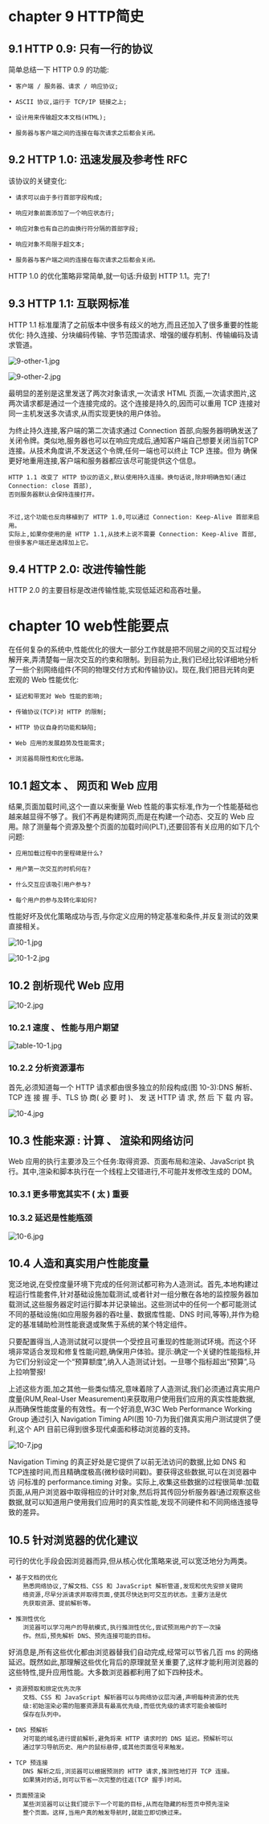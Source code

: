 # chapter 9 HTTP简史

## 9.1 HTTP 0.9: 只有一行的协议

简单总结一下 HTTP 0.9 的功能:

	• 客户端 / 服务器、请求 / 响应协议;
  
	• ASCII 协议,运行于 TCP/IP 链接之上;
  
	• 设计用来传输超文本文档(HTML);
  
	• 服务器与客户端之间的连接在每次请求之后都会关闭。


## 9.2 HTTP 1.0: 迅速发展及参考性 RFC

该协议的关键变化:

	• 请求可以由于多行首部字段构成;
  
	• 响应对象前面添加了一个响应状态行;
  
	• 响应对象也有自己的由换行符分隔的首部字段;
  
	• 响应对象不局限于超文本;
  
	• 服务器与客户端之间的连接在每次请求之后都会关闭。
	
HTTP 1.0 的优化策略非常简单,就一句话:升级到 HTTP 1.1。完了!


## 9.3 HTTP 1.1: 互联网标准

HTTP 1.1 标准厘清了之前版本中很多有歧义的地方,而且还加入了很多重要的性能优化: 持久连接、分块编码传输、字节范围请求、增强的缓存机制、传输编码及请求管道。

![9-other-1.jpg](https://github.com/lulin1/reading-notes/blob/master/HighPerformanceBrowserNetworking/pics/9-other-1.jpg)

![9-other-2.jpg](https://github.com/lulin1/reading-notes/blob/master/HighPerformanceBrowserNetworking/pics/9-other-2.jpg)

最明显的差别是这里发送了两次对象请求,一次请求 HTML 页面,一次请求图片,这两次请求都是通过一个连接完成的。这个连接是持久的,因而可以重用 TCP 连接对同一主机发送多次请求,从而实现更快的用户体验。

为终止持久连接,客户端的第二次请求通过 Connection 首部,向服务器明确发送了关闭令牌。类似地,服务器也可以在响应完成后,通知客户端自己想要关闭当前TCP 连接。从技术角度讲,不发送这个令牌,任何一端也可以终止 TCP 连接。但为
确保更好地重用连接,客户端和服务器都应该尽可能提供这个信息。

	HTTP 1.1 改变了 HTTP 协议的语义,默认使用持久连接。换句话说,除非明确告知(通过 Connection: close 首部),
	否则服务器默认会保持连接打开。
  
  
	不过,这个功能也反向移植到了 HTTP 1.0,可以通过 Connection: Keep-Alive 首部来启用。
	实际上,如果你使用的是 HTTP 1.1,从技术上说不需要 Connection: Keep-Alive 首部,但很多客户端还是选择加上它。


## 9.4 HTTP 2.0: 改进传输性能

HTTP 2.0 的主要目标是改进传输性能,实现低延迟和高吞吐量。



# chapter 10 web性能要点

在任何复杂的系统中,性能优化的很大一部分工作就是把不同层之间的交互过程分解开来,弄清楚每一层次交互的约束和限制。到目前为止,我们已经比较详细地分析了一些个别网络组件(不同的物理交付方式和传输协议)。现在,我们把目光转向更宏观的 Web 性能优化:

	• 延迟和带宽对 Web 性能的影响;
	
	• 传输协议(TCP)对 HTTP 的限制;
	
	• HTTP 协议自身的功能和缺陷;
	
	• Web 应用的发展趋势及性能需求;
	
	• 浏览器局限性和优化思路。


## 10.1  超文本 、 网页和 Web 应用

结果,页面加载时间,这个一直以来衡量 Web 性能的事实标准,作为一个性能基础也越来越显得不够了。我们不再是构建网页,而是在构建一个动态、交互的 Web 应用。除了测量每个资源及整个页面的加载时间(PLT),还要回答有关应用的如下几个问题:

	• 应用加载过程中的里程碑是什么?
	
	• 用户第一次交互的时机何在? 
	
	• 什么交互应该吸引用户参与?
	
	• 每个用户的参与及转化率如何?
	
	
性能好坏及优化策略成功与否,与你定义应用的特定基准和条件,并反复测试的效果直接相关。

![10-1.jpg](https://github.com/lulin1/reading-notes/blob/master/HighPerformanceBrowserNetworking/pics/10-1.jpg)

![10-1-2.jpg](https://github.com/lulin1/reading-notes/blob/master/HighPerformanceBrowserNetworking/pics/10-1-2.jpg)



## 10.2 剖析现代 Web 应用

![10-2.jpg](https://github.com/lulin1/reading-notes/blob/master/HighPerformanceBrowserNetworking/pics/10-2.jpg)


### 10.2.1  速度 、 性能与用户期望

![table-10-1.jpg](https://github.com/lulin1/reading-notes/blob/master/HighPerformanceBrowserNetworking/pics/table-10-1.jpg)

### 10.2.2  分析资源瀑布

首先,必须知道每一个 HTTP 请求都由很多独立的阶段构成(图 10-3):DNS 解析、TCP 连 接 握 手、TLS 协 商( 必 要 时 )、 发 送 HTTP 请 求, 然 后 下 载 内 容。

![10-4.jpg](https://github.com/lulin1/reading-notes/blob/master/HighPerformanceBrowserNetworking/pics/10-4.jpg)


## 10.3  性能来源 : 计算 、 渲染和网络访问

Web 应用的执行主要涉及三个任务:取得资源、页面布局和渲染、JavaScript 执行。其中,渲染和脚本执行在一个线程上交错进行,不可能并发修改生成的 DOM。


### 10.3.1  更多带宽其实不 ( 太 ) 重要


### 10.3.2  延迟是性能瓶颈

![10-6.jpg](https://github.com/lulin1/reading-notes/blob/master/HighPerformanceBrowserNetworking/pics/10-6.jpg)



## 10.4  人造和真实用户性能度量

宽泛地说,在受控度量环境下完成的任何测试都可称为人造测试。首先,本地构建过程运行性能套件,针对基础设施加载测试,或者针对一组分散在各地的监控服务器加载测试,这些服务器定时运行脚本并记录输出。这些测试中的任何一个都可能测试不同的基础设施(如应用服务器的吞吐量、数据库性能、DNS 时间,等等),并作为稳定的基准辅助检测性能衰退或聚焦于系统的某个特定组件。


只要配置得当,人造测试就可以提供一个受控且可重现的性能测试环境。而这个环境非常适合发现和修复性能问题,确保用户体验。提示:确定一个关键的性能指标,并为它们分别设定一个“预算额度”,纳入人造测试计划。一旦哪个指标超出“预算”,马上拉响警报!


上述这些方面,加之其他一些类似情况,意味着除了人造测试,我们必须通过真实用户度量(RUM,Real-User Measurement)来获取用户使用我们应用的真实性能数据,从而确保性能度量的有效性。有一个好消息,W3C Web Performance Working Group 通过引入 Navigation Timing API(图 10-7)为我们做真实用户测试提供了便利,这个 API 目前已得到很多现代桌面和移动浏览器的支持。

![10-7.jpg](https://github.com/lulin1/reading-notes/blob/master/HighPerformanceBrowserNetworking/pics/10-7.jpg)

Navigation Timing 的真正好处是它提供了以前无法访问的数据,比如 DNS 和 TCP连接时间,而且精确度极高(微秒级时间戳)。要获得这些数据,可以在浏览器中访
问标准的 performance.timing 对象。实际上,收集这些数据的过程很简单:加载页面,从用户浏览器中取得相应的计时对象,然后将其传回分析服务器!通过观察这些数据,就可以知道用户使用我们应用时的真实性能,发现不同硬件和不同网络连接导致的差异。



## 10.5  针对浏览器的优化建议

可行的优化手段会因浏览器而异,但从核心优化策略来说,可以宽泛地分为两类。

	• 基于文档的优化
		熟悉网络协议,了解文档、CSS 和 JavaScript 解析管道,发现和优先安排关键网
		络资源,尽早分派请求并取得页面,使其尽快达到可交互的状态。主要方法是优
		先获取资源、提前解析等。
		
	• 推测性优化
		浏览器可以学习用户的导航模式,执行推测性优化,尝试预测用户的下一次操
		作。然后,预先解析 DNS、预先连接可能的目标。
		
		
好消息是,所有这些优化都由浏览器替我们自动完成,经常可以节省几百 ms 的网络延迟。既然如此,那理解这些优化背后的原理就至关重要了,这样才能利用浏览器的这些特性,提升应用性能。大多数浏览器都利用了如下四种技术。


	• 资源预取和排定优先次序
		文档、CSS 和 JavaScript 解析器可以与网络协议层沟通,声明每种资源的优先
		级:初始渲染必需的阻塞资源具有最高优先级,而低优先级的请求可能会被临时
		保存在队列中。
		
	• DNS 预解析
		对可能的域名进行提前解析,避免将来 HTTP 请求时的 DNS 延迟。预解析可以
		通过学习导航历史、用户的鼠标悬停,或其他页面信号来触发。
		
	• TCP 预连接
		DNS 解析之后,浏览器可以根据预测的 HTTP 请求,推测性地打开 TCP 连接。
		如果猜对的话,则可以节省一次完整的往返(TCP 握手)时间。
		
	• 页面预渲染
		某些浏览器可以让我们提示下一个可能的目标,从而在隐藏的标签页中预先渲染
		整个页面。这样,当用户真的触发导航时,就能立即切换过来。
